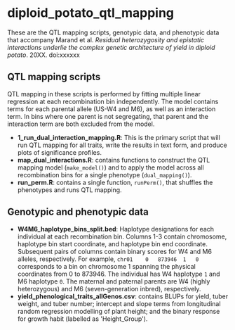 # diploid_potato_qtl_mapping

These are the QTL mapping scripts, genotypic data, and phenotypic data that accompany Marand et al. _Residual heterozygosity and epistatic interactions underlie the complex genetic architecture of yield in diploid potato_. 20XX. doi:xxxxxx

## QTL mapping scripts

QTL mapping in these scripts is performed by fitting multiple linear regression at each recombination bin independently.  The model contains terms for each parental allele (US-W4 and M6), as well as an interaction term.  In bins where one parent is not segregating, that parent and the interaction term are both excluded from the model.

* **1_run_dual_interaction_mapping.R**: This is the primary script that will run QTL mapping for all traits, write the results in text form, and produce plots of significance profiles.
* **map_dual_interactions.R**: contains functions to construct the QTL mapping model (`make_model()`) and to apply the model across all recombination bins for a single phenotype (`dual_mapping()`).
* **run_perm.R**: contains a single function, `runPerm()`, that shuffles the phenotypes and runs QTL mapping.

## Genotypic and phenotypic data

* **W4M6_haplotype_bins_split.bed**: Haplotype designations for each individual at each recombination bin.  Columns 1-3 contain chromosome, haplotype bin start coordinate, and haplotype bin end coordinate. Subsequent pairs of columns contain binary scores for W4 and M6 alleles, respectively. For example, `chr01	0	873946	1	0` corresponds to a bin on chromosome 1 spanning the physical coordinates from 0 to 873946. The individual has W4 haplotype `1` and M6 haplotype `0`. The maternal and paternal parents are W4 (highly heterozygous) and M6 (seven-generation inbred), respectively. 
* **yield_phenological_traits_allGenos.csv**: contains BLUPs for yield, tuber weight, and tuber number; intercept and slope terms from longitudinal random regression modelling of plant height; and the binary response for growth habit (labelled as 'Height_Group').
